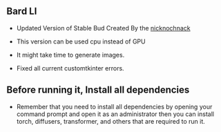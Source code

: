 ## Bard LI

- Updated Version of Stable Bud Created By the [nicknochnack](https://github.com/nicknochnack/StableDiffusionApp)

- This version can be used cpu instead of GPU

- It might take time to generate images.

- Fixed all current customtkinter errors.

## Before running it, Install all dependencies
  
- Remember that you need to install all dependencies by opening your command prompt and open it as an administrator then you can install torch, diffusers, transformer, and others that are required to run it.